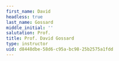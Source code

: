 ```yaml
---
first_name: David
headless: true
last_name: Gossard
middle_initial: ''
salutation: Prof.
title: Prof. David Gossard
type: instructor
uid: d8448dbe-58d6-c95a-bc98-25b2575a1fdd
---
```

